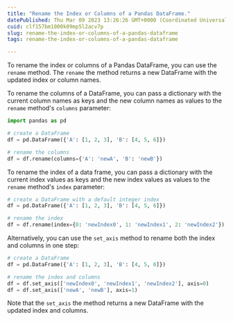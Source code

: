 ```yaml
---
title: "Rename the Index or Columns of a Pandas DataFrame."
datePublished: Thu Mar 09 2023 13:26:26 GMT+0000 (Coordinated Universal Time)
cuid: clf157bm1000k09mp5l2acv7p
slug: rename-the-index-or-columns-of-a-pandas-dataframe
tags: rename-the-index-or-columns-of-a-pandas-dataframe

---
```


To rename the index or columns of a Pandas DataFrame, you can use the `rename` method. The `rename` the method returns a new DataFrame with the updated index or column names.

To rename the columns of a DataFrame, you can pass a dictionary with the current column names as keys and the new column names as values to the `rename` method's `columns` parameter:

```python
import pandas as pd

# create a DataFrame
df = pd.DataFrame({'A': [1, 2, 3], 'B': [4, 5, 6]})

# rename the columns
df = df.rename(columns={'A': 'newA', 'B': 'newB'})
```

To rename the index of a data frame, you can pass a dictionary with the current index values as keys and the new index values as values to the `rename` method's `index` parameter:

```python
# create a DataFrame with a default integer index
df = pd.DataFrame({'A': [1, 2, 3], 'B': [4, 5, 6]})

# rename the index
df = df.rename(index={0: 'newIndex0', 1: 'newIndex1', 2: 'newIndex2'})
```

Alternatively, you can use the `set_axis` method to rename both the index and columns in one step:

```python
# create a DataFrame
df = pd.DataFrame({'A': [1, 2, 3], 'B': [4, 5, 6]})

# rename the index and columns
df = df.set_axis(['newIndex0', 'newIndex1', 'newIndex2'], axis=0)
df = df.set_axis(['newA', 'newB'], axis=1)
```

Note that the `set_axis` the method returns a new DataFrame with the updated index and columns.